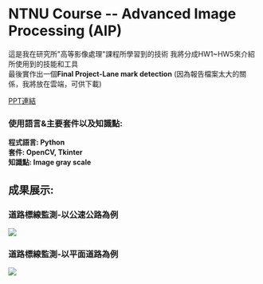 # NTNU Course -- Advanced Image Processing (AIP)

這是我在研究所"高等影像處理"課程所學習到的技術
我將分成HW1~HW5來介紹所使用到的技能和工具  
最後實作出一個**Final Project-Lane mark detection**
(因為報告檔案太大的關係，我將放在雲端，可供下載) 

[PPT連結](https://docs.google.com/presentation/d/1pN_xkbU7KT0wbUZ9j-8dMvAOy0SSliD8/edit?usp=sharing&ouid=111654848677205718452&rtpof=true&sd=true)  

### 使用語言&主要套件以及知識點:    
**程式語言: Python  
套件: OpenCV, Tkinter   
知識點: Image gray scale**  

## 成果展示:  
### 道路標線監測-以公速公路為例  
<img src="video&gif\road1.gif"/>

### 道路標線監測-以平面道路為例  
<img src="video&gif\road2.gif"/>